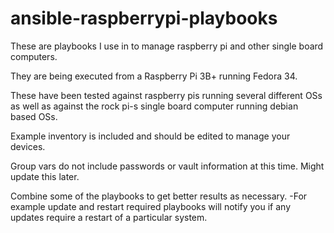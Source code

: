 # ansible-raspberrypi-playbooks
These are playbooks I use in to manage raspberry pi and other single board computers.

They are being executed from a Raspberry Pi 3B+ running Fedora 34.

These have been tested against raspberry pis running several different OSs as well as against the rock pi-s single board computer running debian based OSs.

Example inventory is included and should be edited to manage your devices.

Group vars do not include passwords or vault information at this time.  Might update this later.

Combine some of the playbooks to get better results as necessary.
-For example update and restart required playbooks will notify you if any updates require a restart of a particular system.

